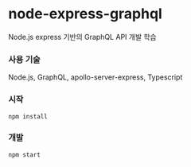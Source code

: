 # node-express-graphql
Node.js express 기반의 GraphQL API 개발 학습


### 사용 기술
Node.js, GraphQL, apollo-server-express, Typescript

### 시작
`npm install`

### 개발
`npm start`
